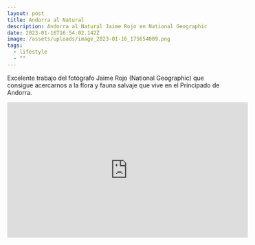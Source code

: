 ```yaml
---
layout: post
title: Andorra al Natural
description: Andorra al Natural Jaime Rojo en National Geographic
date: 2023-01-16T16:54:02.142Z
image: /assets/uploads/image_2023-01-16_175654009.png
tags:
  - lifestyle
  - ""
---
```

Excelente trabajo del fotógrafo Jaime Rojo (National Geographic) que consigue acercarnos a la flora y fauna salvaje que vive en el Principado de Andorra.

<p><iframe width="560" height="315" src="https://www.youtube.com/embed/NYws16Hql6E" title="YouTube video player" frameborder="0" allow="accelerometer; autoplay; clipboard-write; encrypted-media; gyroscope; picture-in-picture; web-share" allowfullscreen></iframe></p>